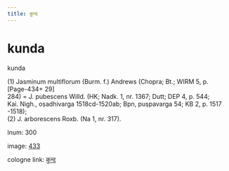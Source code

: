 ```yaml
---
title: कुन्द
---
```


# kunda

kunda  <div n="P" />(1) Jasminum multiflorum (Burm. f.) Andrews (Chopra; Bt.; WIRM 5, p. [Page-434+ 29] <div n="lb" />284) = J. pubescens Willd. (HK; Nadk. 1, nr. 1367; Dutt; DEP 4, p. 544; <div n="lb" />Kai. Nigh., oṣadhivarga 1518cd-1520ab; Bpn, puṣpavarga 54; KB 2, p. 1517 <div n="lb" />-1518); <div n="P" />(2) J. arborescens Roxb. (Na 1, nr. 317).

lnum: 300

image: [433](https://www.sanskrit-lexicon.uni-koeln.de/scans/csl-apidev/servepdf.php?dict=snp&page=433)

cologne link: [कुन्द](https://sanskrit-lexicon.uni-koeln.de/scans/csl-apidev/getword.php?dict=snp&key=कुन्द)

